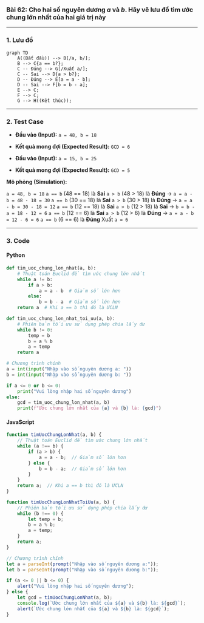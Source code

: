 ### Bài 62: Cho hai số nguyên dương $a$ và $b$. Hãy vẽ lưu đồ tìm ước chung lớn nhất của hai giá trị này

---

### **1. Lưu đồ**

```mermaid
graph TD
    A((Bắt đầu)) --> B[/a, b/];
    B --> C{a == b?};
    C -- Đúng --> G[/Xuất a/];
    C -- Sai --> D{a > b?};
    D -- Đúng --> E[a = a - b];
    D -- Sai --> F[b = b - a];
    E --> C;
    F --> C;
    G --> H((Kết thúc));
```

---

### **2. Test Case**

- **Đầu vào (Input):** `a = 48, b = 18`

- **Kết quả mong đợi (Expected Result):** `GCD = 6`

- **Đầu vào (Input):** `a = 15, b = 25`

- **Kết quả mong đợi (Expected Result):** `GCD = 5`


**Mô phỏng (Simulation):**

`a = 48, b = 18`
`a == b` (48 == 18) là **Sai**
`a > b` (48 > 18) là **Đúng** → `a = a - b = 48 - 18 = 30`
`a == b` (30 == 18) là **Sai**
`a > b` (30 > 18) là **Đúng** → `a = a - b = 30 - 18 = 12`
`a == b` (12 == 18) là **Sai**
`a > b` (12 > 18) là **Sai** → `b = b - a = 18 - 12 = 6`
`a == b` (12 == 6) là **Sai**
`a > b` (12 > 6) là **Đúng** → `a = a - b = 12 - 6 = 6`
`a == b` (6 == 6) là **Đúng**
Xuất `a = 6`

---

### **3. Code**

#### **Python**

```python
def tim_uoc_chung_lon_nhat(a, b):
    # Thuật toán Euclid để tìm ước chung lớn nhất
    while a != b:
        if a > b:
            a = a - b  # Giảm số lớn hơn
        else:
            b = b - a  # Giảm số lớn hơn
    return a  # Khi a == b thì đó là ƯCLN

def tim_uoc_chung_lon_nhat_toi_uu(a, b):
    # Phiên bản tối ưu sử dụng phép chia lấy dư
    while b != 0:
        temp = b
        b = a % b
        a = temp
    return a

# Chương trình chính
a = int(input("Nhập vào số nguyên dương a: "))
b = int(input("Nhập vào số nguyên dương b: "))

if a <= 0 or b <= 0:
    print("Vui lòng nhập hai số nguyên dương")
else:
    gcd = tim_uoc_chung_lon_nhat(a, b)
    print(f"Ước chung lớn nhất của {a} và {b} là: {gcd}")
```

#### **JavaScript**

```javascript
function timUocChungLonNhat(a, b) {
    // Thuật toán Euclid để tìm ước chung lớn nhất
    while (a !== b) {
        if (a > b) {
            a = a - b;  // Giảm số lớn hơn
        } else {
            b = b - a;  // Giảm số lớn hơn
        }
    }
    return a;  // Khi a == b thì đó là ƯCLN
}

function timUocChungLonNhatToiUu(a, b) {
    // Phiên bản tối ưu sử dụng phép chia lấy dư
    while (b !== 0) {
        let temp = b;
        b = a % b;
        a = temp;
    }
    return a;
}

// Chương trình chính
let a = parseInt(prompt("Nhập vào số nguyên dương a:"));
let b = parseInt(prompt("Nhập vào số nguyên dương b:"));

if (a <= 0 || b <= 0) {
    alert("Vui lòng nhập hai số nguyên dương");
} else {
    let gcd = timUocChungLonNhat(a, b);
    console.log(`Ước chung lớn nhất của ${a} và ${b} là: ${gcd}`);
    alert(`Ước chung lớn nhất của ${a} và ${b} là: ${gcd}`);
}
```